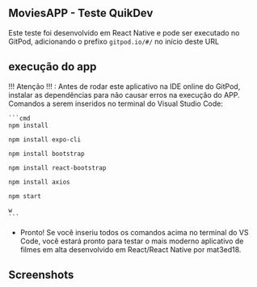 ## MoviesAPP - Teste QuikDev

Este teste foi desenvolvido em React Native e pode ser executado no GitPod, adicionando o prefixo `gitpod.io/#/` no início deste URL

## execução do app

!!! Atenção !!! : Antes de rodar este aplicativo na IDE online do GitPod, instalar as dependências para não causar erros na execução do APP. Comandos a serem inseridos no terminal do Visual Studio Code:

    ```cmd
    npm install

    npm install expo-cli

    npm install bootstrap

    npm install react-bootstrap

    npm install axios

    npm start

    w
    ```

- Pronto! Se você inseriu todos os comandos acima no terminal do VS Code, você estará pronto para testar o mais moderno aplicativo de filmes em alta desenvolvido em React/React Native por mat3ed18.

## Screenshots



    